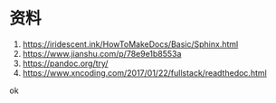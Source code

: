 # 资料


1. https://iridescent.ink/HowToMakeDocs/Basic/Sphinx.html
2. https://www.jianshu.com/p/78e9e1b8553a 
3. https://pandoc.org/try/
4. https://www.xncoding.com/2017/01/22/fullstack/readthedoc.html

ok

